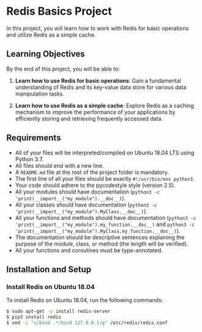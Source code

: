 # Redis Basics Project

In this project, you will learn how to work with Redis for basic operations and utilize Redis as a simple cache.

## Learning Objectives

By the end of this project, you will be able to:

1. **Learn how to use Redis for basic operations**: Gain a fundamental understanding of Redis and its key-value data store for various data manipulation tasks.

2. **Learn how to use Redis as a simple cache**: Explore Redis as a caching mechanism to improve the performance of your applications by efficiently storing and retrieving frequently accessed data.

## Requirements

- All of your files will be interpreted/compiled on Ubuntu 18.04 LTS using Python 3.7.
- All files should end with a new line.
- A `README.md` file at the root of the project folder is mandatory.
- The first line of all your files should be exactly `#!/usr/bin/env python3`.
- Your code should adhere to the pycodestyle style (version 2.5).
- All your modules should have documentation (`python3 -c 'print(__import__("my_module").__doc__)`).
- All your classes should have documentation (`python3 -c 'print(__import__("my_module").MyClass.__doc__)`).
- All your functions and methods should have documentation (`python3 -c 'print(__import__("my_module").my_function.__doc__)` and `python3 -c 'print(__import__("my_module").MyClass.my_function.__doc__)`).
- The documentation should be descriptive sentences explaining the purpose of the module, class, or method (the length will be verified).
- All your functions and coroutines must be type-annotated.

## Installation and Setup

### Install Redis on Ubuntu 18.04

To install Redis on Ubuntu 18.04, run the following commands:

```bash
$ sudo apt-get -y install redis-server
$ pip3 install redis
$ sed -i "s/bind .*/bind 127.0.0.1/g" /etc/redis/redis.conf
